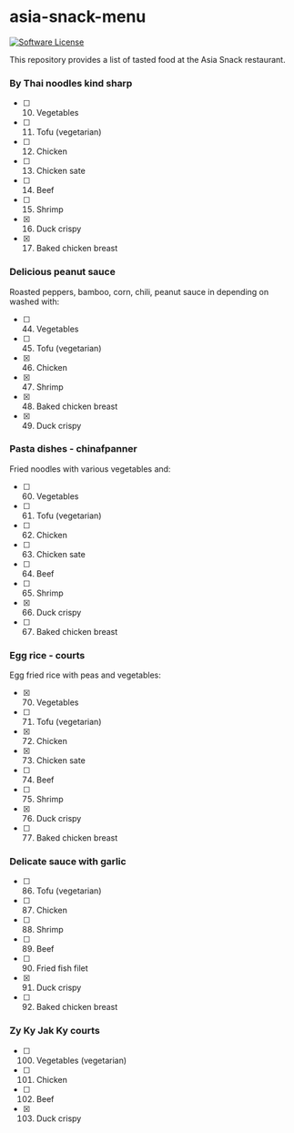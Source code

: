 # asia-snack-menu

[![Software License](https://img.shields.io/badge/license-MIT-green.svg)](LICENSE)

This repository provides a list of tasted food at the Asia Snack restaurant.

### By Thai noodles kind sharp

- [ ] 10. Vegetables
- [ ] 11. Tofu (vegetarian)
- [ ] 12. Chicken
- [ ] 13. Chicken sate
- [ ] 14. Beef
- [ ] 15. Shrimp
- [x] 16. Duck crispy
- [x] 17. Baked chicken breast

### Delicious peanut sauce

Roasted peppers, bamboo, corn, chili, peanut sauce in depending on washed with:

- [ ] 44. Vegetables
- [ ] 45. Tofu (vegetarian)
- [x] 46. Chicken
- [x] 47. Shrimp
- [x] 48. Baked chicken breast
- [x] 49. Duck crispy

### Pasta dishes - chinafpanner

Fried noodles with various vegetables and:

- [ ] 60. Vegetables
- [ ] 61. Tofu (vegetarian)
- [ ] 62. Chicken
- [ ] 63. Chicken sate
- [ ] 64. Beef
- [ ] 65. Shrimp
- [x] 66. Duck crispy
- [ ] 67. Baked chicken breast

### Egg rice - courts

Egg fried rice with peas and vegetables:

- [x] 70. Vegetables
- [ ] 71. Tofu (vegetarian)
- [x] 72. Chicken
- [x] 73. Chicken sate
- [ ] 74. Beef
- [ ] 75. Shrimp
- [x] 76. Duck crispy
- [ ] 77. Baked chicken breast

### Delicate sauce with garlic

- [ ] 86. Tofu (vegetarian)
- [ ] 87. Chicken
- [ ] 88. Shrimp
- [ ] 89. Beef
- [ ] 90. Fried fish filet
- [x] 91. Duck crispy
- [ ] 92. Baked chicken breast

### Zy Ky Jak Ky courts

- [ ] 100. Vegetables (vegetarian)
- [ ] 101. Chicken
- [ ] 102. Beef
- [x] 103. Duck crispy
